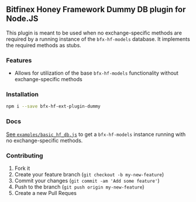 ## Bitfinex Honey Framework Dummy DB plugin for Node.JS

This plugin is meant to be used when no exchange-specific methods are required by a running instance of the `bfx-hf-models` database. It implements the required methods as stubs.

### Features
* Allows for utilization of the base `bfx-hf-models` functionality without exchange-specific methods

### Installation

```bash
npm i --save bfx-hf-ext-plugin-dummy
```

### Docs

[See `examples/basic_hf_db.js`](/examples/basic_hf_db.js) to get a `bfx-hf-models` instance running with no exchange-specific methods.

### Contributing

1. Fork it
2. Create your feature branch (`git checkout -b my-new-feature`)
3. Commit your changes (`git commit -am 'Add some feature'`)
4. Push to the branch (`git push origin my-new-feature`)
5. Create a new Pull Reques